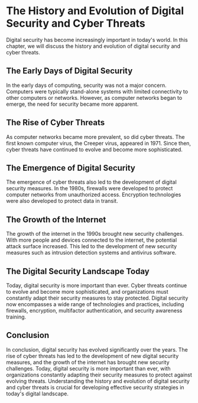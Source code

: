 The History and Evolution of Digital Security and Cyber Threats
============================================================================================================================

Digital security has become increasingly important in today's world. In this chapter, we will discuss the history and evolution of digital security and cyber threats.

The Early Days of Digital Security
----------------------------------

In the early days of computing, security was not a major concern. Computers were typically stand-alone systems with limited connectivity to other computers or networks. However, as computer networks began to emerge, the need for security became more apparent.

The Rise of Cyber Threats
-------------------------

As computer networks became more prevalent, so did cyber threats. The first known computer virus, the Creeper virus, appeared in 1971. Since then, cyber threats have continued to evolve and become more sophisticated.

The Emergence of Digital Security
---------------------------------

The emergence of cyber threats also led to the development of digital security measures. In the 1980s, firewalls were developed to protect computer networks from unauthorized access. Encryption technologies were also developed to protect data in transit.

The Growth of the Internet
--------------------------

The growth of the internet in the 1990s brought new security challenges. With more people and devices connected to the internet, the potential attack surface increased. This led to the development of new security measures such as intrusion detection systems and antivirus software.

The Digital Security Landscape Today
------------------------------------

Today, digital security is more important than ever. Cyber threats continue to evolve and become more sophisticated, and organizations must constantly adapt their security measures to stay protected. Digital security now encompasses a wide range of technologies and practices, including firewalls, encryption, multifactor authentication, and security awareness training.

Conclusion
----------

In conclusion, digital security has evolved significantly over the years. The rise of cyber threats has led to the development of new digital security measures, and the growth of the internet has brought new security challenges. Today, digital security is more important than ever, with organizations constantly adapting their security measures to protect against evolving threats. Understanding the history and evolution of digital security and cyber threats is crucial for developing effective security strategies in today's digital landscape.
